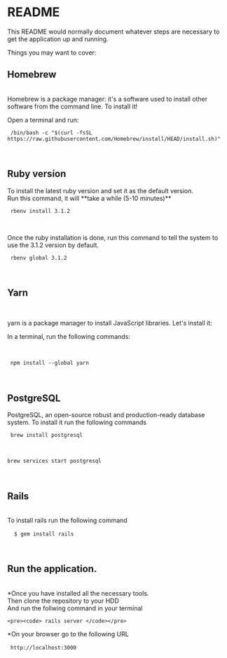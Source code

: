 # README

This README would normally document whatever steps are necessary to get the
application up and running.

Things you may want to cover:
<h2>Homebrew </h2></br>
Homebrew is a package manager: it's a software used to install other software from the command line. To install it!</br>

Open a terminal and run:</br>

<pre><code> /bin/bash -c "$(curl -fsSL https://raw.githubusercontent.com/Homebrew/install/HEAD/install.sh)" </code></pre></br>


 <h2>Ruby version </h2>
To install the latest ruby version and set it as the default version.</br>
Run this command, it will **take a while (5-10 minutes)**</br>

  <pre><code> rbenv install 3.1.2 </code></pre></br>
  Once the ruby installation is done, run this command to tell the system to use the 3.1.2 version by default.</br>
  <pre><code> rbenv global 3.1.2 </code></pre></br>
  
<h2>Yarn </h2></br>
<p> yarn is a package manager to install JavaScript libraries. Let's install it:</br>

In a terminal, run the following commands:</p></br>

<pre><code> npm install --global yarn </code></pre></br>




  
  <h2>PostgreSQL</h2>
  PostgreSQL, an open-source robust and production-ready database system. </b>
  To install it run the following commands </b>
  <pre><code> brew install postgresql </code></pre></br>
  <pre><code>brew services start postgresql </code></pre></br>
  
  <h2>Rails</h2></br>
      To install rails run the following command</br>
  <pre> <code> $ gem install rails </code></pre></br>
  
  
  <h2>Run the application.</h2></br>
   *Once you have installed all the necessary tools. </br>
   Then clone the repository to your HDD </br>
    And run the follwing command in your terminal</br>
    
    <pre><code> rails server </code></pre>
    
   *On your browser go to the following URL</br>
   
   <pre><code> http://localhost:3000 </code> </pre></br>
    
